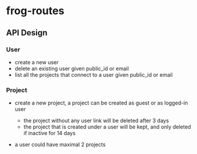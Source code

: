# frog-routes


## API Design

### User

- create a new user
- delete an existing user given public_id or email
- list all the projects that connect to a user given public_id or email


### Project

- create a new project, a project can be created as guest or as logged-in user
    - the project without any user link will be deleted after 3 days
    - the project that is created under a user will be kept, and only deleted if inactive for 14 days

- a user could have maximal 2 projects
